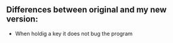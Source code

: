 ## Differences between original and my new version: ##

- When holdig a key it does not bug the program
